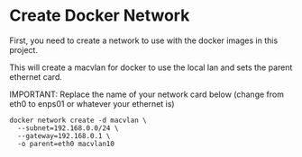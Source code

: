 # Create Docker Network
First, you need to create a network to use with the docker images in this project.

This will create a macvlan for docker to use the local lan and sets the parent ethernet card.

IMPORTANT: Replace the name of your network card below (change from eth0 to enps01 or whatever your ethernet is)


```
docker network create -d macvlan \
  --subnet=192.168.0.0/24 \
  --gateway=192.168.0.1 \
  -o parent=eth0 macvlan10
```


